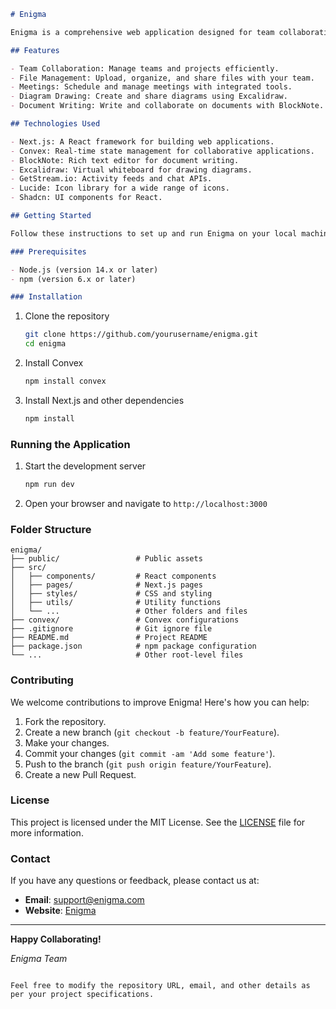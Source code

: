 ```markdown
# Enigma

Enigma is a comprehensive web application designed for team collaboration, file management, meetings, diagram drawing, and document writing. This project is developed as part of the EXE201 course at FPT University Ho Chi Minh City.

## Features

- Team Collaboration: Manage teams and projects efficiently.
- File Management: Upload, organize, and share files with your team.
- Meetings: Schedule and manage meetings with integrated tools.
- Diagram Drawing: Create and share diagrams using Excalidraw.
- Document Writing: Write and collaborate on documents with BlockNote.

## Technologies Used

- Next.js: A React framework for building web applications.
- Convex: Real-time state management for collaborative applications.
- BlockNote: Rich text editor for document writing.
- Excalidraw: Virtual whiteboard for drawing diagrams.
- GetStream.io: Activity feeds and chat APIs.
- Lucide: Icon library for a wide range of icons.
- Shadcn: UI components for React.

## Getting Started

Follow these instructions to set up and run Enigma on your local machine.

### Prerequisites

- Node.js (version 14.x or later)
- npm (version 6.x or later)

### Installation

```
1. Clone the repository
   ```bash
   git clone https://github.com/yourusername/enigma.git
   cd enigma
   ```

2. Install Convex
   ```bash
   npm install convex
   ```

3. Install Next.js and other dependencies
   ```bash
   npm install
   ```

### Running the Application

1. Start the development server
   ```bash
   npm run dev
   ```

2. Open your browser and navigate to `http://localhost:3000`

### Folder Structure

```plaintext
enigma/
├── public/                 # Public assets
├── src/
│   ├── components/         # React components
│   ├── pages/              # Next.js pages
│   ├── styles/             # CSS and styling
│   ├── utils/              # Utility functions
│   └── ...                 # Other folders and files
├── convex/                 # Convex configurations
├── .gitignore              # Git ignore file
├── README.md               # Project README
├── package.json            # npm package configuration
└── ...                     # Other root-level files
```

### Contributing

We welcome contributions to improve Enigma! Here's how you can help:

1. Fork the repository.
2. Create a new branch (`git checkout -b feature/YourFeature`).
3. Make your changes.
4. Commit your changes (`git commit -am 'Add some feature'`).
5. Push to the branch (`git push origin feature/YourFeature`).
6. Create a new Pull Request.

### License

This project is licensed under the MIT License. See the [LICENSE](LICENSE) file for more information.

### Contact

If you have any questions or feedback, please contact us at:

- **Email**: support@enigma.com
- **Website**: [Enigma](https://enigma.com)

---

**Happy Collaborating!**

*Enigma Team*
```

Feel free to modify the repository URL, email, and other details as per your project specifications.
